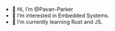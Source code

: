 - 👋 Hi, I’m @Pavan-Parker
- 👀 I’m interested in Embedded Systems.
- 🌱 I’m currently learning Rust and JS.
<!---
Pavan-Parker/Pavan-Parker is a ✨ special ✨ repository because its `README.md` (this file) appears on your GitHub profile.
You can click the Preview link to take a look at your changes.
--->
